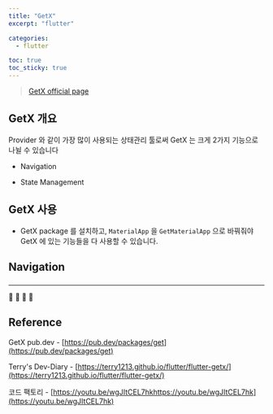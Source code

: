 ```yaml
---
title: "GetX"
excerpt: "flutter"

categories:
  - flutter

toc: true
toc_sticky: true
---
```


> [GetX official page](https://pub.dev/packages/get)

## GetX 개요

Provider 와 같이 가장 많이 사용되는 상태관리 툴로써 GetX 는 크게 2가지 기능으로 나뉠 수 있습니다

- Navigation

- State Management

## GetX 사용

- GetX package 를 설치하고, `MaterialApp` 을 `GetMaterialApp` 으로 바꿔줘야 GetX 에 있는 기능들을 다 사용할 수 있습니다.

## Navigation

###

---

🔶 🔷 📌 🔑

## Reference

GetX pub.dev - [https://pub.dev/packages/get](https://pub.dev/packages/get)

Terry's Dev-Diary - [https://terry1213.github.io/flutter/flutter-getx/](https://terry1213.github.io/flutter/flutter-getx/)

코드 팩토리 - [https://youtu.be/wgJItCEL7hkhttps://youtu.be/wgJItCEL7hk](https://youtu.be/wgJItCEL7hk)
